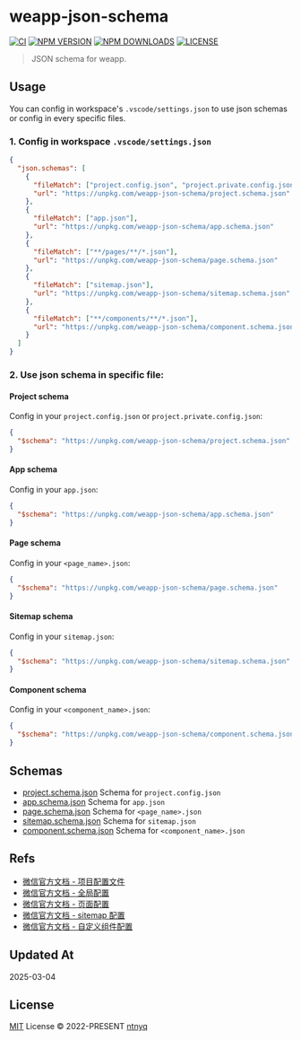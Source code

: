 # weapp-json-schema

[![CI](https://github.com/ntnyq/weapp-json-schema/workflows/CI/badge.svg)](https://github.com/ntnyq/weapp-json-schema/actions)
[![NPM VERSION](https://img.shields.io/npm/v/weapp-json-schema.svg)](https://www.npmjs.com/package/weapp-json-schema)
[![NPM DOWNLOADS](https://img.shields.io/npm/dy/weapp-json-schema.svg)](https://www.npmjs.com/package/weapp-json-schema)
[![LICENSE](https://img.shields.io/github/license/ntnyq/weapp-json-schema.svg)](https://github.com/ntnyq/weapp-json-schema/blob/main/LICENSE)

> JSON schema for weapp.

## Usage

You can config in workspace's `.vscode/settings.json` to use json schemas or config in every specific files.

### 1. Config in workspace `.vscode/settings.json`

```json
{
  "json.schemas": [
    {
      "fileMatch": ["project.config.json", "project.private.config.json"],
      "url": "https://unpkg.com/weapp-json-schema/project.schema.json"
    },
    {
      "fileMatch": ["app.json"],
      "url": "https://unpkg.com/weapp-json-schema/app.schema.json"
    },
    {
      "fileMatch": ["**/pages/**/*.json"],
      "url": "https://unpkg.com/weapp-json-schema/page.schema.json"
    },
    {
      "fileMatch": ["sitemap.json"],
      "url": "https://unpkg.com/weapp-json-schema/sitemap.schema.json"
    },
    {
      "fileMatch": ["**/components/**/*.json"],
      "url": "https://unpkg.com/weapp-json-schema/component.schema.json"
    }
  ]
}
```

### 2. Use json schema in specific file:

#### Project schema

Config in your `project.config.json` or `project.private.config.json`:

```json
{
  "$schema": "https://unpkg.com/weapp-json-schema/project.schema.json"
}
```

#### App schema

Config in your `app.json`:

```json
{
  "$schema": "https://unpkg.com/weapp-json-schema/app.schema.json"
}
```

#### Page schema

Config in your `<page_name>.json`:

```json
{
  "$schema": "https://unpkg.com/weapp-json-schema/page.schema.json"
}
```

#### Sitemap schema

Config in your `sitemap.json`:

```json
{
  "$schema": "https://unpkg.com/weapp-json-schema/sitemap.schema.json"
}
```

#### Component schema

Config in your `<component_name>.json`:

```json
{
  "$schema": "https://unpkg.com/weapp-json-schema/component.schema.json"
}
```

## Schemas

- [project.schema.json](./project.schema.json) Schema for `project.config.json`
- [app.schema.json](./app.schema.json) Schema for `app.json`
- [page.schema.json](./page.schema.json) Schema for `<page_name>.json`
- [sitemap.schema.json](./sitemap.schema.json) Schema for `sitemap.json`
- [component.schema.json](./component.schema.json) Schema for `<component_name>.json`

## Refs

- [微信官方文档 - 项目配置文件](https://developers.weixin.qq.com/miniprogram/dev/devtools/projectconfig.html)
- [微信官方文档 - 全局配置](https://developers.weixin.qq.com/miniprogram/dev/reference/configuration/app.html)
- [微信官方文档 - 页面配置](https://developers.weixin.qq.com/miniprogram/dev/reference/configuration/page.html)
- [微信官方文档 - sitemap 配置](https://developers.weixin.qq.com/miniprogram/dev/reference/configuration/sitemap.html)
- [微信官方文档 - 自定义组件配置](https://developers.weixin.qq.com/miniprogram/dev/framework/custom-component)

## Updated At

2025-03-04

## License

[MIT](./LICENSE) License © 2022-PRESENT [ntnyq](https://github.com/ntnyq)
